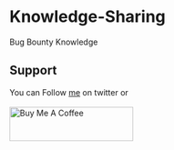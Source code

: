# Knowledge-Sharing
Bug Bounty Knowledge
## Support
You can Follow [me](https://twitter.com/iamfuche) on twitter or
<br><br><a href="https://www.buymeacoffee.com/iamfuhe" target="_blank"><img src="https://cdn.buymeacoffee.com/buttons/v2/default-yellow.png" alt="Buy Me A Coffee" style="height: 60px !important;width: 217px !important;" ></a>

